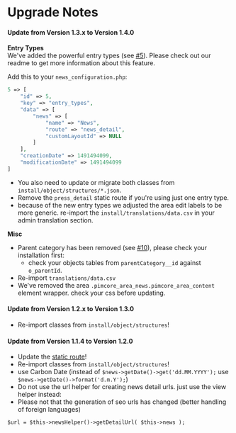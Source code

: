 # Upgrade Notes

#### Update from Version 1.3.x to Version 1.4.0

**Entry Types**  
We've added the powerful entry types (see [#5](https://github.com/dachcom-digital/pimcore-news/issues/5)). Please check out our readme to get more information about this feature.

Add this to your `news_configuration.php`:
```php
5 => [
    "id" => 5,
    "key" => "entry_types",
    "data" => [
        "news" => [
            "name" => "News",
            "route" => "news_detail",
            "customLayoutId" => NULL
        ]
    ],
    "creationDate" => 1491494099,
    "modificationDate" => 1491494099
]
```
- You also need to update or migrate both classes from `install/object/structures/*.json`.
- Remove the `press_detail` static route if you're using just one entry type.
- because of the new entry types we adjusted the area edit labels to be more generic. re-import the `install/translations/data.csv` in your admin translation section.

**Misc**  
- Parent category has been removed (see [#10](https://github.com/dachcom-digital/pimcore-news/issues/10)), please check your installation first:
    - check your objects tables from `parentCategory__id` against `o_parentId`.
- Re-import `translations/data.csv`
- We've removed the area `.pimcore_area_news.pimcore_area_content` element wrapper. check your css before updating.

#### Update from Version 1.2.x to Version 1.3.0
- Re-import classes from `install/object/structures`!

#### Update from Version 1.1.4 to Version 1.2.0
- Update the [static route](install/staticroutes.xml)!
- Re-import classes from `install/object/structures`!
- use Carbon Date (instead of `$news->getDate()->get('dd.MM.YYYY');` use `$news->getDate()->format('d.m.Y');`)
- Do not use the url helper for creating news detail urls. just use the view helper instead:
- Please not that the generation of seo urls has changed (better handling of foreign languages)

```
$url = $this->newsHelper()->getDetailUrl( $this->news );
```